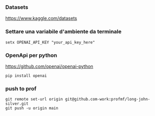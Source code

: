 ### Datasets
https://www.kaggle.com/datasets


### Settare una variabile d'ambiente da terminale

`setx OPENAI_API_KEY "your_api_key_here"`


### OpenApi per python  
https://github.com/openai/openai-python

```
pip install openai
```

### push to prof  
```
git remote set-url origin git@github.com-work:profmf/long-john-silver.git
git push -u origin main 
```
